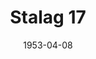 ---
title: Stalag 17
date: 1953-04-08
closing_date: 1953-04-18
layout: productions
playbill:
Theatre: Theatre Jacksonville
Venue: Little Theatre
cast:
- Corporal Shultz: Richard Kaszner
- Duke: C.C. Lowery
- Dunbar: Clarence Wood
- Geneva Man: Marvin Edwards
- German Captain: Walter Gomel
- German Guard: Ward Fitzgerald
- Harry Shapiro: Melvin Barnert
- Herb Gordon: Bobby Carraway
- Hoffman: Jim Ashworth
- Horney: Gary Turner
- Marco: Ellis Barnert
- Price: Elmo Lehman
- Reed: David Burns
- Sefton: Hobson Blackmon
- Stash: Jay Cassey
crew:
- Assistant Director: Iris Owen
- Construction and Painting:
  - Nina Branch
  - George Sanchez
  - Peggy Pearson
  - Budd Porter
  - Jay Harder
  - L.J. Gift
  - Peggy Gift
  - Nancy Kassow
  - Ellis Barnert
  - Fritz Ashworth
  - Margaret Lafferty
  - Eileen Quattlebaum
  - Walter Quattlebaum
  - Bob Hurtle
  - Virginia Gosmel
  - Betty Smith
  - Mattie Godwin
  - Rodney Brooks
- Director: Paul E. Geisenhof
- Electrician: Walter Quattlebaum
- Make-up Assistant:
  - Jane Porter
  - Bill Gibbs
  - Gene Sayre
  - Alice Ahren
  - Thelma House
- Make-up Chairman: Peggy Gift
- Properties Assistant:
  - Starke Heriot
  - Eleanor Heriot
  - Thelma House
  - Budd Porter
  - Agatha Caraker
- Properties Chairman: George Sanchez
- Scene Design: A. Eugene Cellar
- Setting and Technical Direction: George A. Ramsey, Jr.
- Sound: Sue Miller
- Stage Manager: Fritz Ashworth
- Wardrobe Chairman: Mrs. H.R. Bingham
orchestra:
external_links:
---